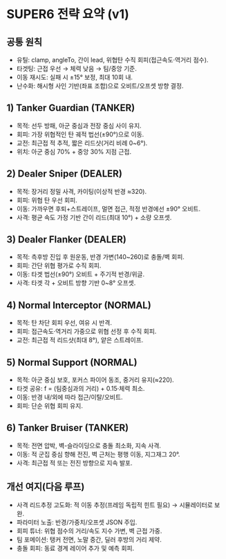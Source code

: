 # SUPER6 전략 요약 (v1)

## 공통 원칙
- 유틸: clamp, angleTo, 간이 lead, 위협탄 수직 회피(접근속도·역거리 점수).
- 타겟팅: 근접 우선 → 체력 낮음 → 팀/중앙 기준.
- 이동 재시도: 실패 시 ±15° 보정, 최대 10회 내.
- 난수화: 해시형 사인 기반(좌표 조합)으로 오비트/오프셋 방향 결정.

## 1) Tanker Guardian (TANKER)
- 목적: 선두 방패, 아군 중심과 전장 중심 사이 유지.
- 회피: 가장 위협적인 탄 궤적 법선(±90°)으로 이동.
- 교전: 최근접 적 추적, 짧은 리드샷(거리 비례 0~6°).
- 위치: 아군 중심 70% + 중앙 30% 지점 근접.

## 2) Dealer Sniper (DEALER)
- 목적: 장거리 정밀 사격, 카이팅(이상적 반경 ≈320).
- 회피: 위협 탄 우선 회피.
- 이동: 가까우면 후퇴+스트레이프, 멀면 접근, 적정 반경에선 ±90° 오비트.
- 사격: 평균 속도 가정 기반 간이 리드(최대 10°) + 소량 오프셋.

## 3) Dealer Flanker (DEALER)
- 목적: 측후방 진입 후 원운동, 반경 가변(140~260)로 충돌/벽 회피.
- 회피: 간단 위협 평가로 수직 회피.
- 이동: 타겟 법선(±90°) 오비트 + 주기적 반경/위글.
- 사격: 타겟 각 + 오비트 방향 기반 0~8° 오프셋.

## 4) Normal Interceptor (NORMAL)
- 목적: 탄 차단 회피 우선, 여유 시 반격.
- 회피: 접근속도·역거리 가중으로 위협 선정 후 수직 회피.
- 교전: 최근접 적 리드샷(최대 8°), 얕은 스트레이프.

## 5) Normal Support (NORMAL)
- 목적: 아군 중심 보호, 포커스 파이어 동조, 중거리 유지(≈220).
- 타겟 공유: f = (팀중심과의 거리) + 0.15·체력 최소.
- 이동: 반경 내/외에 따라 접근/이탈/오비트.
- 회피: 단순 위협 회피 유지.

## 6) Tanker Bruiser (TANKER)
- 목적: 전면 압박, 벽-슬라이딩으로 충돌 최소화, 지속 사격.
- 이동: 적 군집 중심 향해 전진, 벽 근처는 평행 이동, 지그재그 20°.
- 사격: 최근접 적 또는 전진 방향으로 지속 발포.

## 개선 여지(다음 루프)
- 사격 리드추정 고도화: 적 이동 추정(프레임 독립적 힌트 필요) → 시뮬레이터로 보완.
- 파라미터 노출: 반경/가중치/오프셋 JSON 주입.
- 회피 튜너: 위협 점수의 거리/속도 지수 가변, 벽 근접 가중.
- 팀 포메이션: 탱커 전면, 노말 중간, 딜러 후방의 거리 제약.
- 충돌 회피: 동료 경계 레이어 추가 및 예측 회피.

